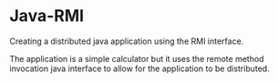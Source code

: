 # Java-RMI
Creating a distributed java application using the RMI interface.

The application is a simple calculator but it uses the remote method invocation java interface to allow for the application to be distributed.

